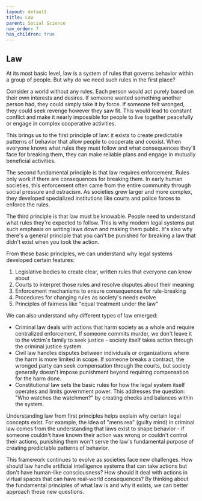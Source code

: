 ```yaml
---
layout: default
title: Law
parent: Social Science
nav_order: 7
has_children: true
---
```


## Law

At its most basic level, law is a system of rules that governs behavior within a group of people. But why do we need such rules in the first place?

Consider a world without any rules. Each person would act purely based on their own interests and desires. If someone wanted something another person had, they could simply take it by force. If someone felt wronged, they could seek revenge however they saw fit. This would lead to constant conflict and make it nearly impossible for people to live together peacefully or engage in complex cooperative activities.

This brings us to the first principle of law: it exists to create predictable patterns of behavior that allow people to cooperate and coexist. When everyone knows what rules they must follow and what consequences they'll face for breaking them, they can make reliable plans and engage in mutually beneficial activities.

The second fundamental principle is that law requires enforcement. Rules only work if there are consequences for breaking them. In early human societies, this enforcement often came from the entire community through social pressure and ostracism. As societies grew larger and more complex, they developed specialized institutions like courts and police forces to enforce the rules.

The third principle is that law must be knowable. People need to understand what rules they're expected to follow. This is why modern legal systems put such emphasis on writing laws down and making them public. It's also why there's a general principle that you can't be punished for breaking a law that didn't exist when you took the action.

From these basic principles, we can understand why legal systems developed certain features:

1. Legislative bodies to create clear, written rules that everyone can know about
2. Courts to interpret those rules and resolve disputes about their meaning
3. Enforcement mechanisms to ensure consequences for rule-breaking
4. Procedures for changing rules as society's needs evolve
5. Principles of fairness like "equal treatment under the law"

We can also understand why different types of law emerged:

- Criminal law deals with actions that harm society as a whole and require centralized enforcement. If someone commits murder, we don't leave it to the victim's family to seek justice - society itself takes action through the criminal justice system.
- Civil law handles disputes between individuals or organizations where the harm is more limited in scope. If someone breaks a contract, the wronged party can seek compensation through the courts, but society generally doesn't impose punishment beyond requiring compensation for the harm done.
- Constitutional law sets the basic rules for how the legal system itself operates and limits government power. This addresses the question: "Who watches the watchmen?" by creating checks and balances within the system.

Understanding law from first principles helps explain why certain legal concepts exist. For example, the idea of "mens rea" (guilty mind) in criminal law comes from the understanding that laws exist to shape behavior - if someone couldn't have known their action was wrong or couldn't control their actions, punishing them won't serve the law's fundamental purpose of creating predictable patterns of behavior.

This framework continues to evolve as societies face new challenges. How should law handle artificial intelligence systems that can take actions but don't have human-like consciousness? How should it deal with actions in virtual spaces that can have real-world consequences? By thinking about the fundamental principles of what law is and why it exists, we can better approach these new questions.
